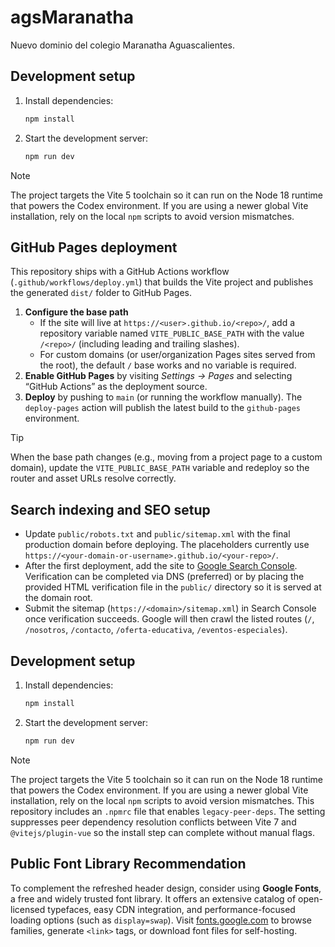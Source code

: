 # agsMaranatha

Nuevo dominio del colegio Maranatha Aguascalientes.

## Development setup

1. Install dependencies:
   ```bash
   npm install
   ```
2. Start the development server:
   ```bash
   npm run dev
   ```

> [!NOTE]
> The project targets the Vite 5 toolchain so it can run on the Node 18 runtime that powers the Codex environment. If you are using a newer global Vite installation, rely on the local `npm` scripts to avoid version mismatches.

## GitHub Pages deployment

This repository ships with a GitHub Actions workflow (`.github/workflows/deploy.yml`) that builds the Vite project and publishes the generated `dist/` folder to GitHub Pages.

1. **Configure the base path**
   * If the site will live at `https://<user>.github.io/<repo>/`, add a repository variable named `VITE_PUBLIC_BASE_PATH` with the value `/<repo>/` (including leading and trailing slashes).
   * For custom domains (or user/organization Pages sites served from the root), the default `/` base works and no variable is required.
2. **Enable GitHub Pages** by visiting *Settings → Pages* and selecting “GitHub Actions” as the deployment source.
3. **Deploy** by pushing to `main` (or running the workflow manually). The `deploy-pages` action will publish the latest build to the `github-pages` environment.

> [!TIP]
> When the base path changes (e.g., moving from a project page to a custom domain), update the `VITE_PUBLIC_BASE_PATH` variable and redeploy so the router and asset URLs resolve correctly.

## Search indexing and SEO setup

* Update `public/robots.txt` and `public/sitemap.xml` with the final production domain before deploying. The placeholders currently use `https://<your-domain-or-username>.github.io/<your-repo>/`.
* After the first deployment, add the site to [Google Search Console](https://search.google.com/search-console/about). Verification can be completed via DNS (preferred) or by placing the provided HTML verification file in the `public/` directory so it is served at the domain root.
* Submit the sitemap (`https://<domain>/sitemap.xml`) in Search Console once verification succeeds. Google will then crawl the listed routes (`/`, `/nosotros`, `/contacto`, `/oferta-educativa`, `/eventos-especiales`).

## Development setup

1. Install dependencies:
   ```bash
   npm install
   ```
2. Start the development server:
   ```bash
   npm run dev
   ```

> [!NOTE]
> The project targets the Vite 5 toolchain so it can run on the Node 18 runtime that powers the Codex environment. If you are
> using a newer global Vite installation, rely on the local `npm` scripts to avoid version mismatches.
> This repository includes an `.npmrc` file that enables `legacy-peer-deps`. The setting suppresses peer dependency resolution
> conflicts between Vite 7 and `@vitejs/plugin-vue` so the install step can complete without manual flags.

## Public Font Library Recommendation

To complement the refreshed header design, consider using **Google Fonts**, a free and widely trusted font library. It offers an extensive catalog of open-licensed typefaces, easy CDN integration, and performance-focused loading options (such as `display=swap`). Visit [fonts.google.com](https://fonts.google.com) to browse families, generate `<link>` tags, or download font files for self-hosting.
